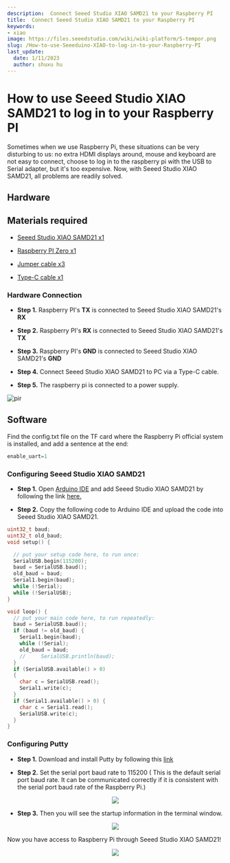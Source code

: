 ```yaml
---
description:  Connect Seeed Studio XIAO SAMD21 to your Raspberry PI
title:  Connect Seeed Studio XIAO SAMD21 to your Raspberry PI
keywords:
- xiao
image: https://files.seeedstudio.com/wiki/wiki-platform/S-tempor.png
slug: /How-to-use-Seeeduino-XIAO-to-log-in-to-your-Raspberry-PI
last_update:
  date: 1/11/2023
  author: shuxu hu
---
```


# How to use Seeed Studio XIAO SAMD21 to log in to your Raspberry PI

Sometimes when we use Raspberry Pi, these situations can be very disturbing to us: no extra HDMI displays around, mouse and keyboard are not easy to connect, choose to log in to the raspberry pi with the USB to Serial adapter, but it's too expensive. Now, with Seeed Studio XIAO SAMD21, all problems are readily solved.

## Hardware

## Materials required

- [Seeed Studio XIAO SAMD21 x1](https://www.seeedstudio.com/Seeeduino-XIAO-Arduino-Microcontroller-SAMD21-Cortex-M0+-p-4426.html)

- [Raspberry PI Zero x1](https://www.seeedstudio.com/Raspberry-Pi-Zero-W-p-4257.html)

- [Jumper cable x3](https://www.seeedstudio.com/Breadboard-Jumper-Wire-Pack-200mm-100m-p-1032.html)

- [Type-C cable x1](https://www.seeedstudio.com/USB-3-1-Type-C-to-A-Cable-1-Meter-3-1A-p-4085.html)

### Hardware Connection

- **Step 1.** Raspberry PI's **TX** is connected to Seeed Studio XIAO SAMD21's **RX**

- **Step 2.** Raspberry PI's **RX** is connected to Seeed Studio XIAO SAMD21's **TX**

- **Step 3.** Raspberry PI's **GND** is connected to Seeed Studio XIAO SAMD21's **GND**

- **Step 4.** Connect Seeed Studio XIAO SAMD21 to PC via a Type-C cable.

- **Step 5.** The raspberry pi is connected to a power supply.

<!-- ![](https://files.seeedstudio.com/products/102010328/img/pin-with-marks.png) -->
  <p style={{textAlign: 'center'}}><img src="https://files.seeedstudio.com/products/102010328/img/pin-with-marks.png" alt="pir" width={600} height="auto" /></p>

## Software

Find the config.txt file on the TF card where the Raspberry Pi official system is installed, and add a sentence at the end:

```c
enable_uart=1
```

### Configuring Seeed Studio XIAO SAMD21

- **Step 1.** Open [Arduino IDE](https://www.arduino.cc/en/Main/Software) and add Seeed Studio XIAO SAMD21 by following the link [here.](https://wiki.seeedstudio.com/Seeeduino-XIAO/#software)

- **Step 2.** Copy the following code to Arduino IDE and upload the code into Seeed Studio XIAO SAMD21.

```c++
uint32_t baud;
uint32_t old_baud;
void setup() {

  // put your setup code here, to run once:
  SerialUSB.begin(115200);
  baud = SerialUSB.baud();
  old_baud = baud;
  Serial1.begin(baud);
  while (!Serial);
  while (!SerialUSB);
}

void loop() {
  // put your main code here, to run repeatedly:
  baud = SerialUSB.baud();
  if (baud != old_baud) {
    Serial1.begin(baud);
    while (!Serial);
    old_baud = baud;
    //     SerialUSB.println(baud);
  }
  if (SerialUSB.available() > 0)
  {
    char c = SerialUSB.read();
    Serial1.write(c);
  }
  if (Serial1.available() > 0) {
    char c = Serial1.read();
    SerialUSB.write(c);
  }
}
```

### Configuring Putty

- **Step 1.** Download and install Putty by following this [link](https://www.putty.org/)

- **Step 2.** Set the serial port baud rate to 115200 ( This is the default serial port baud rate. It can be communicated correctly if it is consistent with the serial port baud rate of the Raspberry Pi.)

<p align="center">
  <img src="https://files.seeedstudio.com/products/102010328/img/Putty%20config.png" />
</p>

- **Step 3.** Then you will see the startup information in the terminal window.

<p align="center">
  <img src="https://files.seeedstudio.com/products/102010328/img/Terminal.png" />
</p>

Now you have access to Raspberry Pi through Seeed Studio XIAO SAMD21!

<p align="center">
  <img src="https://files.seeedstudio.com/products/102010328/img/new%20pins.gif" />
</p>
